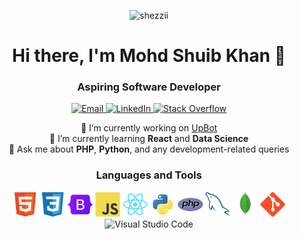 <!-- Header Section -->
<p align="center">
  <img src="https://komarev.com/ghpvc/?username=shezzii&label=Profile%20views&color=0e75b6&style=flat" alt="shezzii" />
</p>

<h1 align="center">Hi there, I'm Mohd Shuib Khan 👋</h1>
<h3 align="center">Aspiring Software Developer</h3>

<!-- Bio Section -->
<p align="center">
  <a href="mailto:i.am.shezziii@gmail.com">
    <img src="https://img.shields.io/badge/Email-Contact%20Me-brightgreen" alt="Email">
  </a>
  <a href="https://linkedin.com/in/mohd-shuib-khan-355796248" target="_blank">
    <img src="https://img.shields.io/badge/LinkedIn-Connect-blue" alt="LinkedIn">
  </a>
  <a href="https://stackoverflow.com/users/19718260/shezziii" target="_blank">
    <img src="https://img.shields.io/badge/Stack%20Overflow-Ask%20Me-orange" alt="Stack Overflow">
  </a>
</p>

<!-- About Me Section -->
<p align="center">
  🔭 I’m currently working on <a href="http://upbot.com.s3-website.us-east-2.amazonaws.com/">UpBot</a><br>
  🌱 I’m currently learning <strong>React</strong> and <strong>Data Science</strong><br>
  💬 Ask me about <strong>PHP</strong>, <strong>Python</strong>, and any development-related queries<br>
</p>

<!-- Languages and Tools Section -->
<h3 align="center">Languages and Tools</h3>
<p align="center">
  <img src="https://raw.githubusercontent.com/devicons/devicon/master/icons/html5/html5-original.svg" alt="HTML5" width="40" height="40"/>
  <img src="https://raw.githubusercontent.com/devicons/devicon/master/icons/css3/css3-original.svg" alt="CSS3" width="40" height="40"/>
  <img src="https://raw.githubusercontent.com/devicons/devicon/master/icons/bootstrap/bootstrap-original.svg" alt="Bootstrap" width="40" height="40"/>
  <img src="https://raw.githubusercontent.com/devicons/devicon/master/icons/javascript/javascript-original.svg" alt="JavaScript" width="40" height="40"/>
  <img src="https://raw.githubusercontent.com/devicons/devicon/master/icons/react/react-original.svg" alt="React" width="40" height="40"/>
  <img src="https://raw.githubusercontent.com/devicons/devicon/master/icons/python/python-original.svg" alt="Python" width="40" height="40"/>
  <img src="https://raw.githubusercontent.com/devicons/devicon/master/icons/php/php-original.svg" alt="PHP" width="40" height="40"/>
  <img src="https://raw.githubusercontent.com/devicons/devicon/master/icons/mysql/mysql-original.svg" alt="MySQL" width="40" height="40"/>
  <img src="https://raw.githubusercontent.com/devicons/devicon/master/icons/mongodb/mongodb-original.svg" alt="MongoDB" width="40" height="40"/>
  <img src="https://raw.githubusercontent.com/devicons/devicon/master/icons/git/git-original.svg" alt="Git" width="40" height="40"/>
  <img src="https://cdn.jsdelivr.net/npm/vscode-icons/icons/file_type_vscode.svg" alt="Visual Studio Code" width="40" height="40"/>
</p>

